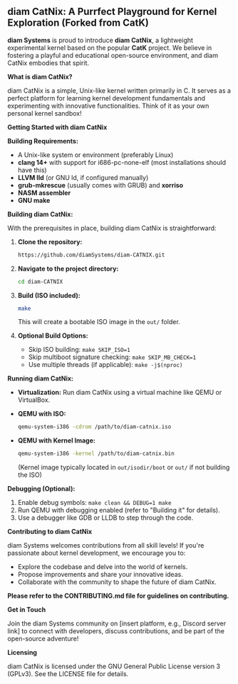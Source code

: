 ## diam CatNix: A Purrfect Playground for Kernel Exploration (Forked from CatK)

**diam Systems** is proud to introduce **diam CatNix**, a lightweight experimental kernel based on the popular **CatK** project. We believe in fostering a playful and educational open-source environment, and diam CatNix embodies that spirit.

**What is diam CatNix?**

diam CatNix is a simple, Unix-like kernel written primarily in C. It serves as a perfect platform for learning kernel development fundamentals and experimenting with innovative functionalities.  Think of it as your own personal kernel sandbox!

**Getting Started with diam CatNix**

**Building Requirements:**

* A Unix-like system or environment (preferably Linux)
* **clang 14+** with support for i686-pc-none-elf (most installations should have this)
* **LLVM lld** (or GNU ld, if configured manually)
* **grub-mkrescue** (usually comes with GRUB) and **xorriso**
* **NASM assembler**
* **GNU make**

**Building diam CatNix:**

With the prerequisites in place, building diam CatNix is straightforward:

1. **Clone the repository:**

   ```bash
   https://github.com/diamSystems/diam-CATNIX.git
   ```

2. **Navigate to the project directory:**

   ```bash
   cd diam-CATNIX
   ```

3. **Build (ISO included):**

   ```bash
   make
   ```

   This will create a bootable ISO image in the `out/` folder.

4. **Optional Build Options:**
    * Skip ISO building: `make SKIP_ISO=1`
    * Skip multiboot signature checking: `make SKIP_MB_CHECK=1`
    * Use multiple threads (if applicable): `make -j$(nproc)`

**Running diam CatNix:**

* **Virtualization:** Run diam CatNix using a virtual machine like QEMU or VirtualBox.
* **QEMU with ISO:**

   ```bash
   qemu-system-i386 -cdrom /path/to/diam-catnix.iso
   ```

* **QEMU with Kernel Image:**

   ```bash
   qemu-system-i386 -kernel /path/to/diam-catnix.bin
   ```

   (Kernel image typically located in `out/isodir/boot` or `out/` if not building the ISO)

**Debugging (Optional):**

1. Enable debug symbols: `make clean && DEBUG=1 make`
2. Run QEMU with debugging enabled (refer to "Building it" for details).
3. Use a debugger like GDB or LLDB to step through the code.

**Contributing to diam CatNix**

diam Systems welcomes contributions from all skill levels! If you're passionate about kernel development, we encourage you to:

* Explore the codebase and delve into the world of kernels.
* Propose improvements and share your innovative ideas.
* Collaborate with the community to shape the future of diam CatNix.

**Please refer to the CONTRIBUTING.md file for guidelines on contributing.**

**Get in Touch**

Join the diam Systems community on [insert platform, e.g., Discord server link] to connect with developers, discuss contributions, and be part of the open-source adventure!

**Licensing**

diam CatNix is licensed under the GNU General Public License version 3 (GPLv3). See the LICENSE file for details.

